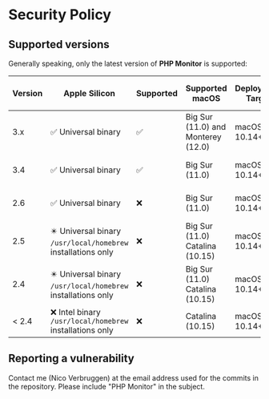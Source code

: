 # Security Policy

## Supported versions

Generally speaking, only the latest version of **PHP Monitor** is supported:

| Version | Apple Silicon | Supported          | Supported macOS | Deployment Target | Detected PHP Versions |
| ------- | ------------- | ------------------ | ----- | ----- | ----- |
| 3.x     | ✅ Universal binary | ✅ | Big Sur (11.0) and Monterey (12.0) | macOS 10.14+ | PHP 5.6—PHP 8.2 |
| 3.4     | ✅ Universal binary | ✅ | Big Sur (11.0) | macOS 10.14+ | PHP 5.6—PHP 8.1 |
| 2.6     | ✅ Universal binary | ❌ | Big Sur (11.0) | macOS 10.14+ | PHP 5.6—PHP 8.0 |
| 2.5     | ✴️ Universal binary<br/>`/usr/local/homebrew` installations only | ❌ | Big Sur (11.0)<br/>Catalina (10.15) | macOS 10.14+ | not applicable |
| 2.4     | ✴️ Universal binary<br/>`/usr/local/homebrew` installations only | ❌ | Big Sur (11.0)<br/>Catalina (10.15) | macOS 10.14+ | not applicable |
| < 2.4   | ❌ Intel binary<br/>`/usr/local/homebrew` installations only | ❌ | Catalina (10.15) | macOS 10.14+ | not applicable |

## Reporting a vulnerability

Contact me (Nico Verbruggen) at the email address used for the commits in the repository. Please include "PHP Monitor" in the subject.
